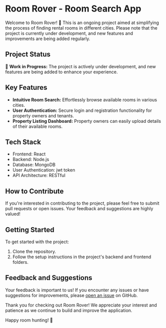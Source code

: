 # Room Rover - Room Search App

Welcome to Room Rover! 🏡 This is an ongoing project aimed at simplifying the process of finding rental rooms in different cities. Please note that the project is currently under development, and new features and improvements are being added regularly.

## Project Status

🚧 **Work in Progress:** The project is actively under development, and new features are being added to enhance your experience.

## Key Features 

- **Intuitive Room Search:** Effortlessly browse available rooms in various cities.
- **User Authentication:** Secure login and registration functionality for property owners and tenants.
- **Property Listing Dashboard:** Property owners can easily upload details of their available rooms.

## Tech Stack

- Frontend: React
- Backend: Node.js
- Database: MongoDB
- User Authentication: jwt token
- API Architecture: RESTful

## How to Contribute

If you're interested in contributing to the project, please feel free to submit pull requests or open issues. Your feedback and suggestions are highly valued!

## Getting Started

To get started with the project:

1. Clone the repository.
2. Follow the setup instructions in the project's backend and frontend folders.

## Feedback and Suggestions

Your feedback is important to us! If you encounter any issues or have suggestions for improvements, please [open an issue](https://github.com/coder-mourya/Room-Rover/issues/1) on GitHub.

Thank you for checking out Room Rover! We appreciate your interest and patience as we continue to build and improve the application.

Happy room hunting! 🌟
